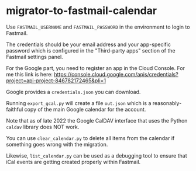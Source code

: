 # migrator-to-fastmail-calendar

Use `FASTMAIL_USERNAME` and `FASTMAIL_PASSWORD` in the environment to login to
Fastmail.

The credentials should be your email address and your app-specific password
which is configured in the "Third-party apps" section of the Fastmail settings
panel.

For the Google part, you need to register an app in the Cloud Console.  For me
this link is here:
https://console.cloud.google.com/apis/credentials?project=api-project-846782172465&pli=1

Google provides a `credentials.json` you can download.

Running `export_gcal.py` will create a file `out.json` which is a
reasonably-faithful copy of the main Google calendar for the account.

Note that as of late 2022 the Google CalDAV interface that uses the Python
`caldav` library does NOT work.

You can use `clear_calendar.py` to delete all items from the calendar if
something goes wrong with the migration.

Likewise, `list_calendar.py` can be used as a debugging tool to ensure that iCal
events are getting created properly within Fastmail.

